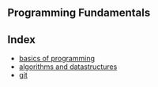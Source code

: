 ## Programming Fundamentals

## Index 
- [basics of programming](./basics-of-programming.md)
- [algorithms and datastructures](./algorithms-and-data-structures.md)
- [git](./git.md)